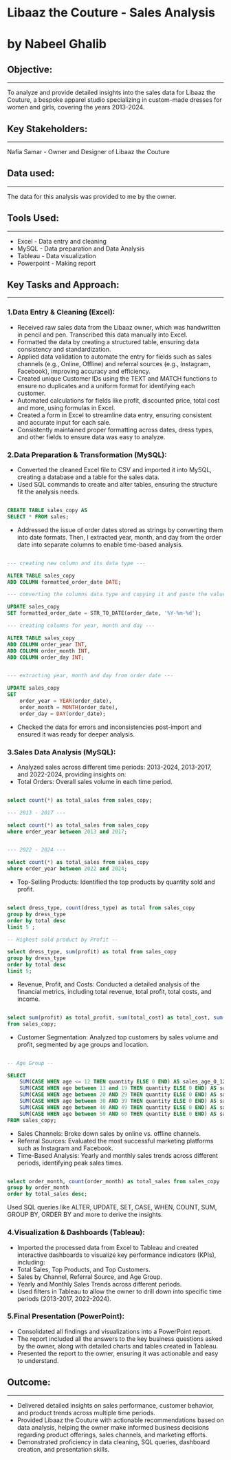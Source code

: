# Libaaz the Couture - Sales Analysis
# by Nabeel Ghalib

## Objective: 
---
To analyze and provide detailed insights into the sales data for Libaaz the Couture, a bespoke apparel studio specializing in custom-made dresses for women and girls, covering the years 2013-2024.

## Key Stakeholders:
---
Nafia Samar - Owner and Designer of Libaaz the Couture

## Data used:
---
The data for this analysis was provided to me by the owner.

## Tools Used:
---
- Excel - Data entry and cleaning
- MySQL - Data preparation and Data Analysis
- Tableau - Data visualization
- Powerpoint - Making report

## Key Tasks and Approach:
---

### 1.Data Entry & Cleaning (Excel):

- Received raw sales data from the Libaaz owner, which was handwritten in pencil and pen. Transcribed this data manually into Excel.
- Formatted the data by creating a structured table, ensuring data consistency and standardization.
- Applied data validation to automate the entry for fields such as sales channels (e.g., Online, Offline) and referral sources (e.g., Instagram, Facebook), improving accuracy and efficiency.
- Created unique Customer IDs using the TEXT and MATCH functions to ensure no duplicates and a uniform format for identifying each customer.
- Automated calculations for fields like profit, discounted price, total cost and more, using formulas in Excel.
- Created a form in Excel to streamline data entry, ensuring consistent and accurate input for each sale.
- Consistently maintained proper formatting across dates, dress types, and other fields to ensure data was easy to analyze.

### 2.Data Preparation & Transformation (MySQL):

- Converted the cleaned Excel file to CSV and imported it into MySQL, creating a database and a table for the sales data.
- Used SQL commands to create and alter tables, ensuring the structure fit the analysis needs.

```sql

CREATE TABLE sales_copy AS
SELECT * FROM sales;

```
- Addressed the issue of order dates stored as strings by converting them into date formats. Then, I extracted year, month, and day from the order date into separate columns to enable time-based analysis.

```sql

--- creating new column and its data type ---

ALTER TABLE sales_copy
ADD COLUMN formatted_order_date DATE;

--- converting the columns data type and copying it and paste the values the newly created columns ---

UPDATE sales_copy
SET formatted_order_date = STR_TO_DATE(order_date, '%Y-%m-%d');

--- creating columns for year, month and day ---

ALTER TABLE sales_copy
ADD COLUMN order_year INT,
ADD COLUMN order_month INT,
ADD COLUMN order_day INT;


--- extracting year, month and day from order date ---

UPDATE sales_copy
SET 
    order_year = YEAR(order_date),
    order_month = MONTH(order_date),
    order_day = DAY(order_date);

```
- Checked the data for errors and inconsistencies post-import and ensured it was ready for deeper analysis.

### 3.Sales Data Analysis (MySQL):

- Analyzed sales across different time periods: 2013-2024, 2013-2017, and 2022-2024, providing insights on:
- Total Orders: Overall sales volume in each time period.

```sql

select count(*) as total_sales from sales_copy;

--- 2013 - 2017 ---

select count(*) as total_sales from sales_copy
where order_year between 2013 and 2017;


--- 2022 - 2024 ---

select count(*) as total_sales from sales_copy
where order_year between 2022 and 2024;

```
- Top-Selling Products: Identified the top products by quantity sold and profit.

```sql

select dress_type, count(dress_type) as total from sales_copy 
group by dress_type
order by total desc
limit 5 ;

-- Highest sold product by Profit --

select dress_type, sum(profit) as total from sales_copy 
group by dress_type
order by total desc
limit 5;

```
- Revenue, Profit, and Costs: Conducted a detailed analysis of the financial metrics, including total revenue, total profit, total costs, and income.

```sql

select sum(profit) as total_profit, sum(total_cost) as total_cost, sum(discounted_price) as total_revenue, sum(income) as total_income
from sales_copy;

```
- Customer Segmentation: Analyzed top customers by sales volume and profit, segmented by age groups and location.

```sql

-- Age Group --

SELECT
    SUM(CASE WHEN age <= 12 THEN quantity ELSE 0 END) AS sales_age_0_12,
    SUM(CASE WHEN age between 13 and 19 THEN quantity ELSE 0 END) AS sales_age_13_19,
    SUM(CASE WHEN age between 20 AND 29 THEN quantity ELSE 0 END) AS sales_age_20_29,
    SUM(CASE WHEN age between 30 AND 39 THEN quantity ELSE 0 END) AS sales_age_30_39,
    SUM(CASE WHEN age between 40 AND 49 THEN quantity ELSE 0 END) AS sales_age_40_49,
    SUM(CASE WHEN age between 50 AND 60 THEN quantity ELSE 0 END) AS sales_age_50_60
FROM sales_copy;

```
- Sales Channels: Broke down sales by online vs. offline channels.
- Referral Sources: Evaluated the most successful marketing platforms such as Instagram and Facebook.
- Time-Based Analysis: Yearly and monthly sales trends across different periods, identifying peak sales times.

```sql

select order_month, count(order_month) as total_sales from sales_copy
group by order_month
order by total_sales desc;

```
Used SQL queries like ALTER, UPDATE, SET, CASE, WHEN, COUNT, SUM, GROUP BY, ORDER BY and more to derive the insights.

### 4.Visualization & Dashboards (Tableau):

- Imported the processed data from Excel to Tableau and created interactive dashboards to visualize key performance indicators (KPIs), including:
- Total Sales, Top Products, and Top Customers.
- Sales by Channel, Referral Source, and Age Group.
- Yearly and Monthly Sales Trends across different periods.
- Used filters in Tableau to allow the owner to drill down into specific time periods (2013-2017, 2022-2024).

### 5.Final Presentation (PowerPoint):

- Consolidated all findings and visualizations into a PowerPoint report.
- The report included all the answers to the key business questions asked by the owner, along with detailed charts and tables created in Tableau.
- Presented the report to the owner, ensuring it was actionable and easy to understand.

## Outcome:
---
- Delivered detailed insights on sales performance, customer behavior, and product trends across multiple time periods.
- Provided Libaaz the Couture with actionable recommendations based on data analysis, helping the owner make informed business decisions regarding product offerings, sales channels, and marketing efforts.
- Demonstrated proficiency in data cleaning, SQL queries, dashboard creation, and presentation skills.


